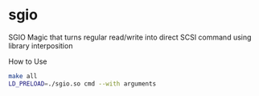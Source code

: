 # sgio

SGIO Magic that turns regular read/write into direct SCSI command
using library interposition

How to Use

```sh
make all
LD_PRELOAD=./sgio.so cmd --with arguments
```
